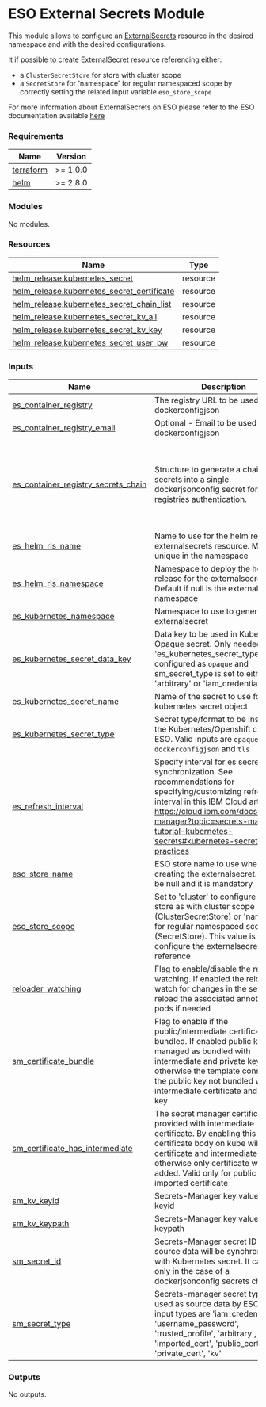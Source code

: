 # ESO External Secrets Module

This module allows to configure an [ExternalSecrets](https://external-secrets.io/latest/api/externalsecret/) resource in the desired namespace and with the desired configurations.

It if possible to create ExternalSecret resource referencing either:
- a `ClusterSecretStore` for store with cluster scope
- a `SecretStore` for 'namespace' for regular namespaced scope
by correctly setting the related input variable `eso_store_scope`

For more information about ExternalSecrets on ESO please refer to the ESO documentation available [here](https://external-secrets.io/v0.8.3/guides/introduction/)

<!-- BEGINNING OF PRE-COMMIT-TERRAFORM DOCS HOOK -->
### Requirements

| Name | Version |
|------|---------|
| <a name="requirement_terraform"></a> [terraform](#requirement\_terraform) | >= 1.0.0 |
| <a name="requirement_helm"></a> [helm](#requirement\_helm) | >= 2.8.0 |

### Modules

No modules.

### Resources

| Name | Type |
|------|------|
| [helm_release.kubernetes_secret](https://registry.terraform.io/providers/hashicorp/helm/latest/docs/resources/release) | resource |
| [helm_release.kubernetes_secret_certificate](https://registry.terraform.io/providers/hashicorp/helm/latest/docs/resources/release) | resource |
| [helm_release.kubernetes_secret_chain_list](https://registry.terraform.io/providers/hashicorp/helm/latest/docs/resources/release) | resource |
| [helm_release.kubernetes_secret_kv_all](https://registry.terraform.io/providers/hashicorp/helm/latest/docs/resources/release) | resource |
| [helm_release.kubernetes_secret_kv_key](https://registry.terraform.io/providers/hashicorp/helm/latest/docs/resources/release) | resource |
| [helm_release.kubernetes_secret_user_pw](https://registry.terraform.io/providers/hashicorp/helm/latest/docs/resources/release) | resource |

### Inputs

| Name | Description | Type | Default | Required |
|------|-------------|------|---------|:--------:|
| <a name="input_es_container_registry"></a> [es\_container\_registry](#input\_es\_container\_registry) | The registry URL to be used in dockerconfigjson | `string` | `"us.icr.io"` | no |
| <a name="input_es_container_registry_email"></a> [es\_container\_registry\_email](#input\_es\_container\_registry\_email) | Optional - Email to be used in dockerconfigjson | `string` | `null` | no |
| <a name="input_es_container_registry_secrets_chain"></a> [es\_container\_registry\_secrets\_chain](#input\_es\_container\_registry\_secrets\_chain) | Structure to generate a chain of secrets into a single dockerjsonconfig secret for multiple registries authentication. | <pre>list(object({<br/>    es_container_registry       = string<br/>    sm_secret_id                = string # id of the secret storing the apikey that will be used for the secrets chain<br/>    es_container_registry_email = optional(string, null)<br/>    trusted_profile             = optional(string, null)<br/>  }))</pre> | `[]` | no |
| <a name="input_es_helm_rls_name"></a> [es\_helm\_rls\_name](#input\_es\_helm\_rls\_name) | Name to use for the helm release for externalsecrets resource. Must be unique in the namespace | `string` | n/a | yes |
| <a name="input_es_helm_rls_namespace"></a> [es\_helm\_rls\_namespace](#input\_es\_helm\_rls\_namespace) | Namespace to deploy the helm release for the externalsecret. Default if null is the externalsecret namespace | `string` | `null` | no |
| <a name="input_es_kubernetes_namespace"></a> [es\_kubernetes\_namespace](#input\_es\_kubernetes\_namespace) | Namespace to use to generate the externalsecret | `string` | n/a | yes |
| <a name="input_es_kubernetes_secret_data_key"></a> [es\_kubernetes\_secret\_data\_key](#input\_es\_kubernetes\_secret\_data\_key) | Data key to be used in Kubernetes Opaque secret. Only needed when 'es\_kubernetes\_secret\_type' is configured as `opaque` and sm\_secret\_type is set to either 'arbitrary' or 'iam\_credentials' | `string` | `null` | no |
| <a name="input_es_kubernetes_secret_name"></a> [es\_kubernetes\_secret\_name](#input\_es\_kubernetes\_secret\_name) | Name of the secret to use for the kubernetes secret object | `string` | n/a | yes |
| <a name="input_es_kubernetes_secret_type"></a> [es\_kubernetes\_secret\_type](#input\_es\_kubernetes\_secret\_type) | Secret type/format to be installed in the Kubernetes/Openshift cluster by ESO. Valid inputs are `opaque` `dockerconfigjson` and `tls` | `string` | n/a | yes |
| <a name="input_es_refresh_interval"></a> [es\_refresh\_interval](#input\_es\_refresh\_interval) | Specify interval for es secret synchronization. See recommendations for specifying/customizing refresh interval in this IBM Cloud article > https://cloud.ibm.com/docs/secrets-manager?topic=secrets-manager-tutorial-kubernetes-secrets#kubernetes-secrets-best-practices | `string` | `"1h"` | no |
| <a name="input_eso_store_name"></a> [eso\_store\_name](#input\_eso\_store\_name) | ESO store name to use when creating the externalsecret. Cannot be null and it is mandatory | `string` | n/a | yes |
| <a name="input_eso_store_scope"></a> [eso\_store\_scope](#input\_eso\_store\_scope) | Set to 'cluster' to configure ESO store as with cluster scope (ClusterSecretStore) or 'namespace' for regular namespaced scope (SecretStore). This value is used to configure the externalsecret reference | `string` | `"cluster"` | no |
| <a name="input_reloader_watching"></a> [reloader\_watching](#input\_reloader\_watching) | Flag to enable/disable the reloader watching. If enabled the reloader will watch for changes in the secret and reload the associated annotated pods if needed | `bool` | `false` | no |
| <a name="input_sm_certificate_bundle"></a> [sm\_certificate\_bundle](#input\_sm\_certificate\_bundle) | Flag to enable if the public/intermediate certificate is bundled. If enabled public key is managed as bundled with intermediate and private key, otherwise the template considers the public key not bundled with intermediate certificate and private key | `bool` | `true` | no |
| <a name="input_sm_certificate_has_intermediate"></a> [sm\_certificate\_has\_intermediate](#input\_sm\_certificate\_has\_intermediate) | The secret manager certificate is provided with intermediate certificate. By enabling this flag the certificate body on kube will contain certificate and intermediate content, otherwise only certificate will be added. Valid only for public and imported certificate | `bool` | `true` | no |
| <a name="input_sm_kv_keyid"></a> [sm\_kv\_keyid](#input\_sm\_kv\_keyid) | Secrets-Manager key value (kv) keyid | `string` | `null` | no |
| <a name="input_sm_kv_keypath"></a> [sm\_kv\_keypath](#input\_sm\_kv\_keypath) | Secrets-Manager key value (kv) keypath | `string` | `null` | no |
| <a name="input_sm_secret_id"></a> [sm\_secret\_id](#input\_sm\_secret\_id) | Secrets-Manager secret ID where source data will be synchronized with Kubernetes secret. It can be null only in the case of a dockerjsonconfig secrets chain | `string` | n/a | yes |
| <a name="input_sm_secret_type"></a> [sm\_secret\_type](#input\_sm\_secret\_type) | Secrets-manager secret type to be used as source data by ESO. Valid input types are 'iam\_credentials', 'username\_password', 'trusted\_profile', 'arbitrary', 'imported\_cert', 'public\_cert', 'private\_cert', 'kv' | `string` | n/a | yes |

### Outputs

No outputs.
<!-- END OF PRE-COMMIT-TERRAFORM DOCS HOOK -->
